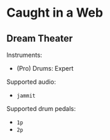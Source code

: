 # Caught in a Web

## Dream Theater

Instruments:

  * (Pro) Drums: Expert

Supported audio:

  * `jammit`

Supported drum pedals:

  * `1p`
  * `2p`
